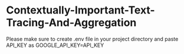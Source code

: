 # Contextually-Important-Text-Tracing-And-Aggregation

Please make sure to create .env file in your project directory and paste API_KEY as
GOOGLE_API_KEY=API_KEY
